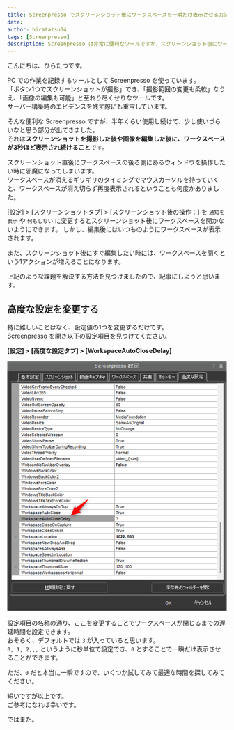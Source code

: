 ```yaml
---
title: Screenpresso でスクリーンショット後にワークスペースを一瞬だけ表示させる方法
date: 
author: hiratatsu04
tags: [Screenpresso]
description: Screenpresso は非常に便利なツールですが、スクリーンショット後にワークスペースが邪魔になってしまうときがあります。この記事ではワークスペースを一瞬だけ表示させる方法について記載します。
---
```


こんにちは、ひらたつです。

PC での作業を記録するツールとして Screenpresso を使っています。  
「ボタン1つでスクリーンショットが撮影」でき、「撮影範囲の変更も柔軟」なうえ、「画像の編集も可能」と至れり尽くせりなツールです。  
サーバー構築時のエビデンスを残す際にも重宝しています。  

そんな便利な Screenpresso ですが、半年くらい使用し続けて、少し使いづらいなと思う部分が出てきました。  
それは**スクリーンショットを撮影した後や画像を編集した後に、ワークスペースが3秒ほど表示され続けること**です。

スクリーンショット直後にワークスペースの後ろ側にあるウィンドウを操作したい時に邪魔になってしまいます。  
ワークスペースが消えるギリギリのタイミングでマウスカーソルを持っていくと、ワークスペースが消え切らず再度表示されるということも何度かありました。

[設定] > [スクリーンショットタブ] > [スクリーンショット後の操作：] を `通知を表示` や `何もしない` に変更するとスクリーンショット後にワークスペースを開かないようにできます。
しかし、編集後にはいつものようにワークスペースが表示されます。

また、スクリーンショット後にすぐ編集したい時には、ワークスペースを開くという1アクションが増えることになります。

上記のような課題を解決する方法を見つけましたので、記事にしようと思います。

## 高度な設定を変更する

特に難しいことはなく、設定値の1つを変更するだけです。  
Screenpresso を開き以下の設定項目を見つけてください。  

**[設定] > [高度な設定タブ] > [WorkspaceAutoCloseDelay]**

![高度な設定](images/workspaceautoclosedelay.png)

設定項目の名称の通り、ここを変更することでワークスペースが閉じるまでの遅延時間を設定できます。  
おそらく、デフォルトでは `3` が入っていると思います。  
`0, 1, 2,,,` というように秒単位で設定でき、`0` とすることで一瞬だけ表示させることができます。

ただ、`0` だと本当に一瞬ですので、いくつか試してみて最適な時間を探してみてください。

短いですが以上です。  
ご参考になれば幸いです。

ではまた。

